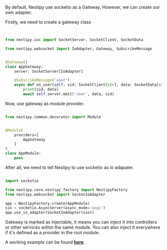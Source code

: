 By default, Nestipy use socketio as a Gateway. However, we can create our own adapter.

Firstly, we need to create a gateway class

```python


from nestipy.ioc import SocketServer, SocketClient, SocketData

from nestipy.websocket import IoAdapter, Gateway, SubscribeMessage


@Gateway()
class AppGateway:
    server: SocketServer[IoAdapter]

    @SubscribeMessage('user')
    async def on_user(self, sid: SocketClient[str], data: SocketData[str]):
        print(sid, data)
        await self.server.emit('user', data, sid)
```

Now, use gateway as module provider.

```python

from nestipy.common.decorator import Module


@Module(
    providers=[
        AppGateway
    ]
)
class AppModule:
    pass
```

After all, we need to tell Nestipy to use socketio as io adapater.

```python

import socketio

from nestipy.core.nestipy_factory import NestipyFactory
from nestipy.websocket import SocketIoAdapter

app = NestipyFactory.create(AppModule)
sio = socketio.AsyncServer(async_mode='asgi')
app.use_io_adapter(SocketIoAdapter(sio))

```

Gateway is marked as Injectable, it means you can inject it into controllers or other services within the same module.
You can also inject it everywhere if it's defined as a provider in the root module.

A working example can be found **[here](https://github.com/nestipy/sample/tree/main/sample-app-socket-io)**.
